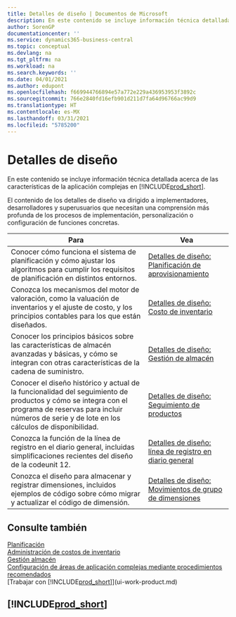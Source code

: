 ```yaml
---
title: Detalles de diseño | Documentos de Microsoft
description: En este contenido se incluye información técnica detallada acerca de las características de la aplicación complejas en Business Central
author: SorenGP
documentationcenter: ''
ms.service: dynamics365-business-central
ms.topic: conceptual
ms.devlang: na
ms.tgt_pltfrm: na
ms.workload: na
ms.search.keywords: ''
ms.date: 04/01/2021
ms.author: edupont
ms.openlocfilehash: f669944766894e57a772e229a436953953f3892c
ms.sourcegitcommit: 766e2840fd16efb901d211d7fa64d96766ac99d9
ms.translationtype: HT
ms.contentlocale: es-MX
ms.lasthandoff: 03/31/2021
ms.locfileid: "5785200"
---
```

# <a name="design-details"></a>Detalles de diseño
En este contenido se incluye información técnica detallada acerca de las características de la aplicación complejas en [!INCLUDE[prod_short](includes/prod_short.md)].  

 El contenido de los detalles de diseño va dirigido a implementadores, desarrolladores y superusuarios que necesitan una comprensión más profunda de los procesos de implementación, personalización o configuración de funciones concretas.  

|**Para**|**Vea**|  
|------------|-------------|  
|Conocer cómo funciona el sistema de planificación y cómo ajustar los algoritmos para cumplir los requisitos de planificación en distintos entornos.|[Detalles de diseño: Planificación de aprovisionamiento](design-details-supply-planning.md)|  
|Conozca los mecanismos del motor de valoración, como la valuación de inventarios y el ajuste de costo, y los principios contables para los que están diseñados.|[Detalles de diseño: Costo de inventario](design-details-inventory-costing.md)|  
|Conocer los principios básicos sobre las características de almacén avanzadas y básicas, y cómo se integran con otras características de la cadena de suministro.|[Detalles de diseño: Gestión de almacén](design-details-warehouse-management.md)|  
|Conocer el diseño histórico y actual de la funcionalidad del seguimiento de productos y cómo se integra con el programa de reservas para incluir números de serie y de lote en los cálculos de disponibilidad.|[Detalles de diseño: Seguimiento de productos](design-details-item-tracking.md)|  
|Conozca la función de la línea de registro en el diario general, incluidas simplificaciones recientes del diseño de la codeunit 12.|[Detalles de diseño: línea de registro en diario general](design-details-general-journal-post-line.md)|
|Conozca el diseño para almacenar y registrar dimensiones, incluidos ejemplos de código sobre cómo migrar y actualizar el código de dimensión.|[Detalles de diseño: Movimientos de grupo de dimensiones](design-details-dimension-set-entries-overview.md)|

## <a name="see-also"></a>Consulte también

[Planificación](production-planning.md)  
[Administración de costos de inventario](finance-manage-inventory-costs.md)  
[Gestión almacén](warehouse-manage-warehouse.md)  
[Configuración de áreas de aplicación complejas mediante procedimientos recomendados](set-up-complex-application-areas-using-best-practices.md)  
[Trabajar con [!INCLUDE[prod_short](includes/prod_short.md)]](ui-work-product.md)  

## [!INCLUDE[prod_short](includes/free_trial_md.md)]  
